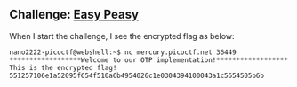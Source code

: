 **Challenge**: [Easy Peasy](https://play.picoctf.org/practice/challenge/125)
-------------------
When I start the challenge, I see the encrypted flag as below:
```console
nano2222-picoctf@webshell:~$ nc mercury.picoctf.net 36449
******************Welcome to our OTP implementation!******************
This is the encrypted flag!
551257106e1a52095f654f510a6b4954026c1e0304394100043a1c5654505b6b
```

